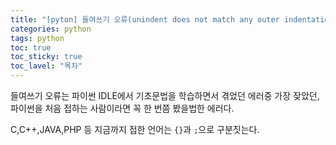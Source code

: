 ```yaml
---
title: "[pyton] 들여쓰기 오류(unindent does not match any outer indentation level)"
categories: python
tags: python
toc: true
toc_sticky: true
toc_lavel: "목차"
---
```

들여쓰기 오류는 파이썬 IDLE에서 기초문법을 학습하면서 겪었던 에러중 가장 잦았던,  
파이썬을 처음 접하는 사람이라면 꼭 한 번쯤 봤을법한 에러다.  

C,C++,JAVA,PHP 등 지금까지 접한 언어는 `{}`과 `;`으로 구분짓는다.
